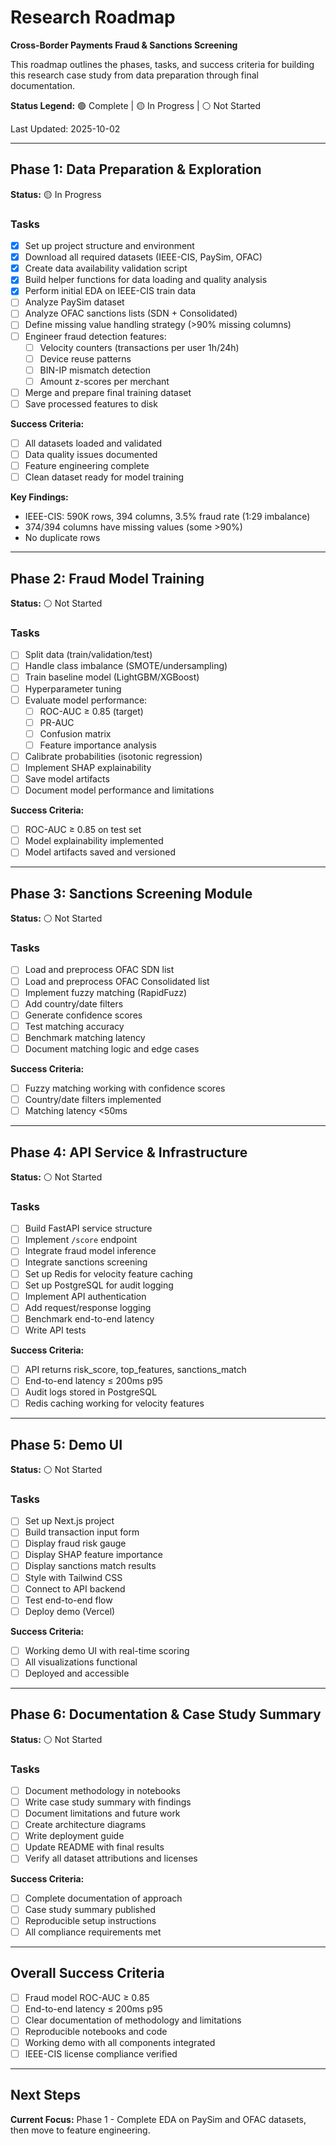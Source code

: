 # Research Roadmap

**Cross-Border Payments Fraud & Sanctions Screening**

This roadmap outlines the phases, tasks, and success criteria for building this research case study from data preparation through final documentation.

**Status Legend:** 🟢 Complete | 🟡 In Progress | ⚪ Not Started

Last Updated: 2025-10-02

---

## Phase 1: Data Preparation & Exploration

**Status:** 🟡 In Progress

### Tasks

- [x] Set up project structure and environment
- [x] Download all required datasets (IEEE-CIS, PaySim, OFAC)
- [x] Create data availability validation script
- [x] Build helper functions for data loading and quality analysis
- [x] Perform initial EDA on IEEE-CIS train data
- [ ] Analyze PaySim dataset
- [ ] Analyze OFAC sanctions lists (SDN + Consolidated)
- [ ] Define missing value handling strategy (>90% missing columns)
- [ ] Engineer fraud detection features:
  - [ ] Velocity counters (transactions per user 1h/24h)
  - [ ] Device reuse patterns
  - [ ] BIN-IP mismatch detection
  - [ ] Amount z-scores per merchant
- [ ] Merge and prepare final training dataset
- [ ] Save processed features to disk

**Success Criteria:**
- [ ] All datasets loaded and validated
- [ ] Data quality issues documented
- [ ] Feature engineering complete
- [ ] Clean dataset ready for model training

**Key Findings:**
- IEEE-CIS: 590K rows, 394 columns, 3.5% fraud rate (1:29 imbalance)
- 374/394 columns have missing values (some >90%)
- No duplicate rows

---

## Phase 2: Fraud Model Training

**Status:** ⚪ Not Started

### Tasks

- [ ] Split data (train/validation/test)
- [ ] Handle class imbalance (SMOTE/undersampling)
- [ ] Train baseline model (LightGBM/XGBoost)
- [ ] Hyperparameter tuning
- [ ] Evaluate model performance:
  - [ ] ROC-AUC ≥ 0.85 (target)
  - [ ] PR-AUC
  - [ ] Confusion matrix
  - [ ] Feature importance analysis
- [ ] Calibrate probabilities (isotonic regression)
- [ ] Implement SHAP explainability
- [ ] Save model artifacts
- [ ] Document model performance and limitations

**Success Criteria:**
- [ ] ROC-AUC ≥ 0.85 on test set
- [ ] Model explainability implemented
- [ ] Model artifacts saved and versioned

---

## Phase 3: Sanctions Screening Module

**Status:** ⚪ Not Started

### Tasks

- [ ] Load and preprocess OFAC SDN list
- [ ] Load and preprocess OFAC Consolidated list
- [ ] Implement fuzzy matching (RapidFuzz)
- [ ] Add country/date filters
- [ ] Generate confidence scores
- [ ] Test matching accuracy
- [ ] Benchmark matching latency
- [ ] Document matching logic and edge cases

**Success Criteria:**
- [ ] Fuzzy matching working with confidence scores
- [ ] Country/date filters implemented
- [ ] Matching latency <50ms

---

## Phase 4: API Service & Infrastructure

**Status:** ⚪ Not Started

### Tasks

- [ ] Build FastAPI service structure
- [ ] Implement `/score` endpoint
- [ ] Integrate fraud model inference
- [ ] Integrate sanctions screening
- [ ] Set up Redis for velocity feature caching
- [ ] Set up PostgreSQL for audit logging
- [ ] Implement API authentication
- [ ] Add request/response logging
- [ ] Benchmark end-to-end latency
- [ ] Write API tests

**Success Criteria:**
- [ ] API returns risk_score, top_features, sanctions_match
- [ ] End-to-end latency ≤ 200ms p95
- [ ] Audit logs stored in PostgreSQL
- [ ] Redis caching working for velocity features

---

## Phase 5: Demo UI

**Status:** ⚪ Not Started

### Tasks

- [ ] Set up Next.js project
- [ ] Build transaction input form
- [ ] Display fraud risk gauge
- [ ] Display SHAP feature importance
- [ ] Display sanctions match results
- [ ] Style with Tailwind CSS
- [ ] Connect to API backend
- [ ] Test end-to-end flow
- [ ] Deploy demo (Vercel)

**Success Criteria:**
- [ ] Working demo UI with real-time scoring
- [ ] All visualizations functional
- [ ] Deployed and accessible

---

## Phase 6: Documentation & Case Study Summary

**Status:** ⚪ Not Started

### Tasks

- [ ] Document methodology in notebooks
- [ ] Write case study summary with findings
- [ ] Document limitations and future work
- [ ] Create architecture diagrams
- [ ] Write deployment guide
- [ ] Update README with final results
- [ ] Verify all dataset attributions and licenses

**Success Criteria:**
- [ ] Complete documentation of approach
- [ ] Case study summary published
- [ ] Reproducible setup instructions
- [ ] All compliance requirements met

---

## Overall Success Criteria

- [ ] Fraud model ROC-AUC ≥ 0.85
- [ ] End-to-end latency ≤ 200ms p95
- [ ] Clear documentation of methodology and limitations
- [ ] Reproducible notebooks and code
- [ ] Working demo with all components integrated
- [ ] IEEE-CIS license compliance verified

---

## Next Steps

**Current Focus:** Phase 1 - Complete EDA on PaySim and OFAC datasets, then move to feature engineering.

